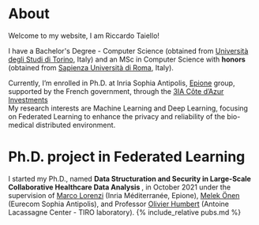 # About

Welcome to my website, I am Riccardo Taiello!<br>

I have a Bachelor's Degree - Computer Science (obtained from [Università degli Studi di Torino](http://www.di.unito.it/do/home.pl), Italy) and an MSc in Computer Science with <b>honors </b> (obtained from [Sapienza Università di Roma](https://www.studiareinformatica.uniroma1.it/), Italy).

Currently, I’m enrolled in Ph.D. at Inria Sophia Antipolis, [Epione](https://team.inria.fr/epione/en/) group, supported by the French government, through the [3IA Côte d’Azur Investments](https://3ia.univ-cotedazur.eu/)<br>
My research interests are Machine Learning and Deep Learning, focusing on Federated Learning to enhance the privacy and reliability of the bio-medical distributed environment.
# Ph.D. project in Federated Learning
I started my Ph.D., named <b>Data Structuration and Security in Large-Scale Collaborative Healthcare Data Analysis </b>, in October 2021 under the supervision of [Marco Lorenzi](https://marcolorenzi.github.io/) (Inria Méditerranée, Epione), [Melek Önen](https://www.eurecom.fr/~onen/) (Eurecom Sophia Antipolis), and Professor [Olivier Humbert](https://www.linkedin.com/in/olivier-humbert-b14553173/?originalSubdomain=en) (Antoine Lacassagne Center - TIRO laboratory).
{% include_relative pubs.md %}
